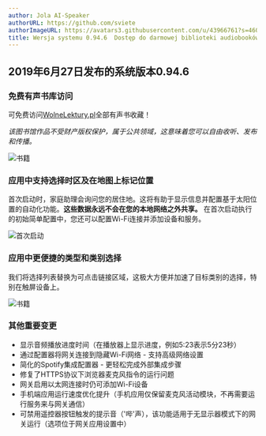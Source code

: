 ```yaml
---
author: Jola AI-Speaker
authorURL: https://github.com/sviete
authorImageURL: https://avatars3.githubusercontent.com/u/43966761?s=460&v=4
title: Wersja systemu 0.94.6  Dostęp do darmowej biblioteki audiobooków.
---
```


## 2019年6月27日发布的系统版本0.94.6

### 免费有声书库访问

可免费访问<a href="https://wolnelektury.pl/" target="_blank">WolneLektury.pl</a>全部有声书收藏！

*该图书馆作品不受财产版权保护，属于公共领域，这意味着您可以自由收听、发布和传播。*

![书籍](/img/en/frontend/ais_books_player.png)

<!--truncate-->

### 应用中支持选择时区及在地图上标记位置

首次启动时，家庭助理会询问您的居住地。这将有助于显示信息并配置基于太阳位置的自动化功能。**这些数据永远不会在您的本地网络之外共享。**
在首次启动执行的初始简单配置中，您还可以配置Wi-Fi连接并添加设备和服务。

![首次启动](/img/en/frontend/onboarding_step_2.png)

### 应用中更便捷的类型和类别选择

我们将选择列表替换为可点击链接区域，这极大方便并加速了目标类别的选择，特别在触屏设备上。

![书籍](/img/en/frontend/ais_easy_picker.png)

### 其他重要变更

- 显示音频播放进度时间（在播放器上显示进度，例如5:23表示5分23秒）
- 通过配置器将网关连接到隐藏Wi-Fi网络 - 支持高级网络设置
- 简化的Spotify集成配置器 - 更轻松完成外部集成步骤
- 修复了HTTPS协议下浏览器麦克风指令的运行问题
- 网关启用以太网连接时仍可添加Wi-Fi设备
- 手机端应用运行速度优化提升（手机应用仅保留麦克风活动模块，不再需要运行服务来与网关通信）
- 可禁用遥控器按钮触发的提示音（'哔'声），该功能适用于无显示器模式下的网关运行（选项位于网关应用设置中）